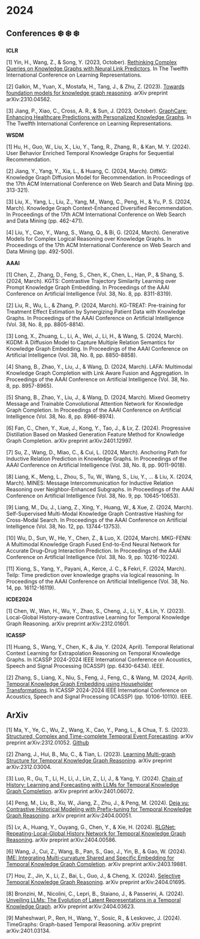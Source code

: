# 2024

## Conferences ❄️ ❄️ ❄️

**ICLR**

[1] Yin, H., Wang, Z., & Song, Y. (2023, October). [Rethinking Complex Queries on Knowledge Graphs with Neural Link Predictors](https://openreview.net/forum?id=1BmveEMNbG). In The Twelfth International Conference on Learning Representations.

[2] Galkin, M., Yuan, X., Mostafa, H., Tang, J., & Zhu, Z. (2023). [Towards foundation models for knowledge graph reasoning](https://arxiv.org/abs/2310.04562). arXiv preprint arXiv:2310.04562.

[3] Jiang, P., Xiao, C., Cross, A. R., & Sun, J. (2023, October). [GraphCare: Enhancing Healthcare Predictions with Personalized Knowledge Graphs](https://openreview.net/forum?id=tVTN7Zs0ml). In The Twelfth International Conference on Learning Representations.

**WSDM**

[1] Hu, H., Guo, W., Liu, X., Liu, Y., Tang, R., Zhang, R., & Kan, M. Y. (2024). User Behavior Enriched Temporal Knowledge Graphs for Sequential Recommendation.

[2] Jiang, Y., Yang, Y., Xia, L., & Huang, C. (2024, March). DiffKG: Knowledge Graph Diffusion Model for Recommendation. In Proceedings of the 17th ACM International Conference on Web Search and Data Mining (pp. 313-321).

[3] Liu, X., Yang, L., Liu, Z., Yang, M., Wang, C., Peng, H., & Yu, P. S. (2024, March). Knowledge Graph Context-Enhanced Diversified Recommendation. In Proceedings of the 17th ACM International Conference on Web Search and Data Mining (pp. 462-471).

[4] Liu, Y., Cao, Y., Wang, S., Wang, Q., & Bi, G. (2024, March). Generative Models for Complex Logical Reasoning over Knowledge Graphs. In Proceedings of the 17th ACM International Conference on Web Search and Data Mining (pp. 492-500).

**AAAI**

[1] Chen, Z., Zhang, D., Feng, S., Chen, K., Chen, L., Han, P., & Shang, S. (2024, March). KGTS: Contrastive Trajectory Similarity Learning over Prompt Knowledge Graph Embedding. In Proceedings of the AAAI Conference on Artificial Intelligence (Vol. 38, No. 8, pp. 8311-8319).

[2] Liu, R., Wu, L., & Zhang, P. (2024, March). KG-TREAT: Pre-training for Treatment Effect Estimation by Synergizing Patient Data with Knowledge Graphs. In Proceedings of the AAAI Conference on Artificial Intelligence (Vol. 38, No. 8, pp. 8805-8814).

[3] Long, X., Zhuang, L., Li, A., Wei, J., Li, H., & Wang, S. (2024, March). KGDM: A Diffusion Model to Capture Multiple Relation Semantics for Knowledge Graph Embedding. In Proceedings of the AAAI Conference on Artificial Intelligence (Vol. 38, No. 8, pp. 8850-8858).

[4] Shang, B., Zhao, Y., Liu, J., & Wang, D. (2024, March). LAFA: Multimodal Knowledge Graph Completion with Link Aware Fusion and Aggregation. In Proceedings of the AAAI Conference on Artificial Intelligence (Vol. 38, No. 8, pp. 8957-8965).

[5] Shang, B., Zhao, Y., Liu, J., & Wang, D. (2024, March). Mixed Geometry Message and Trainable Convolutional Attention Network for Knowledge Graph Completion. In Proceedings of the AAAI Conference on Artificial Intelligence (Vol. 38, No. 8, pp. 8966-8974).

[6] Fan, C., Chen, Y., Xue, J., Kong, Y., Tao, J., & Lv, Z. (2024). Progressive Distillation Based on Masked Generation Feature Method for Knowledge Graph Completion. arXiv preprint arXiv:2401.12997.

[7] Su, Z., Wang, D., Miao, C., & Cui, L. (2024, March). Anchoring Path for Inductive Relation Prediction in Knowledge Graphs. In Proceedings of the AAAI Conference on Artificial Intelligence (Vol. 38, No. 8, pp. 9011-9018).

[8] Liang, K., Meng, L., Zhou, S., Tu, W., Wang, S., Liu, Y., ... & Liu, X. (2024, March). MINES: Message Intercommunication for Inductive Relation Reasoning over Neighbor-Enhanced Subgraphs. In Proceedings of the AAAI Conference on Artificial Intelligence (Vol. 38, No. 9, pp. 10645-10653).

[9] Liang, M., Du, J., Liang, Z., Xing, Y., Huang, W., & Xue, Z. (2024, March). Self-Supervised Multi-Modal Knowledge Graph Contrastive Hashing for Cross-Modal Search. In Proceedings of the AAAI Conference on Artificial Intelligence (Vol. 38, No. 12, pp. 13744-13753).

[10] Wu, D., Sun, W., He, Y., Chen, Z., & Luo, X. (2024, March). MKG-FENN: A Multimodal Knowledge Graph Fused End-to-End Neural Network for Accurate Drug–Drug Interaction Prediction. In Proceedings of the AAAI Conference on Artificial Intelligence (Vol. 38, No. 9, pp. 10216-10224).

[11] Xiong, S., Yang, Y., Payani, A., Kerce, J. C., & Fekri, F. (2024, March). Teilp: Time prediction over knowledge graphs via logical reasoning. In Proceedings of the AAAI Conference on Artificial Intelligence (Vol. 38, No. 14, pp. 16112-16119).

**ICDE2024**

[1] Chen, W., Wan, H., Wu, Y., Zhao, S., Cheng, J., Li, Y., & Lin, Y. (2023). Local-Global History-aware Contrastive Learning for Temporal Knowledge Graph Reasoning. arXiv preprint arXiv:2312.01601.

**ICASSP**

[1] Huang, S., Wang, Y., Chen, K., & Jia, Y. (2024, April). Temporal Relational Context Learning for Extrapolation Reasoning on Temporal Knowledge Graphs. In ICASSP 2024-2024 IEEE International Conference on Acoustics, Speech and Signal Processing (ICASSP) (pp. 6430-6434). IEEE.

[2] Zhang, S., Liang, X., Niu, S., Feng, J., Feng, C., & Wang, M. (2024, April). [Temporal Knowledge Graph Embedding using Householder Transformations](https://ieeexplore.ieee.org/abstract/document/10447572). In ICASSP 2024-2024 IEEE International Conference on Acoustics, Speech and Signal Processing (ICASSP) (pp. 10106-10110). IEEE.

## ArXiv

[1] Ma, Y., Ye, C., Wu, Z., Wang, X., Cao, Y., Pang, L., & Chua, T. S. (2023). [Structured, Complex and Time-complete Temporal Event Forecasting](https://arxiv.org/abs/2312.01052). arXiv preprint arXiv:2312.01052. [Github](https://github.com/yecchen/GDELT-ComplexEvent)

[2] Zhang, J., Hui, B., Mu, C., & Tian, L. (2023). [Learning Multi-graph Structure for Temporal Knowledge Graph Reasoning](https://arxiv.org/abs/2312.03004). arXiv preprint arXiv:2312.03004.

[3] Luo, R., Gu, T., Li, H., Li, J., Lin, Z., Li, J., & Yang, Y. (2024). [Chain of History: Learning and Forecasting with LLMs for Temporal Knowledge Graph Completion](https://arxiv.org/abs/2401.06072). arXiv preprint arXiv:2401.06072.

[4] Peng, M., Liu, B., Xu, W., Jiang, Z., Zhu, J., & Peng, M. (2024). [Deja vu: Contrastive Historical Modeling with Prefix-tuning for Temporal Knowledge Graph Reasoning](https://arxiv.org/abs/2404.00051). arXiv preprint arXiv:2404.00051.

[5] Lv, A., Huang, Y., Ouyang, G., Chen, Y., & Xie, H. (2024). [RLGNet: Repeating-Local-Global History Network for Temporal Knowledge Graph Reasoning](https://arxiv.org/abs/2404.00586). arXiv preprint arXiv:2404.00586.

[6] Wang, J., Cui, Z., Wang, B., Pan, S., Gao, J., Yin, B., & Gao, W. (2024). [IME: Integrating Multi-curvature Shared and Specific Embedding for Temporal Knowledge Graph Completion](https://arxiv.org/abs/2403.19881). arXiv preprint arXiv:2403.19881.

[7] Hou, Z., Jin, X., Li, Z., Bai, L., Guo, J., & Cheng, X. (2024). [Selective Temporal Knowledge Graph Reasoning](https://arxiv.org/abs/2404.01695). arXiv preprint arXiv:2404.01695.

[8] Bronzini, M., Nicolini, C., Lepri, B., Staiano, J., & Passerini, A. (2024). [Unveiling LLMs: The Evolution of Latent Representations in a Temporal Knowledge Graph](https://arxiv.org/abs/2404.03623). arXiv preprint arXiv:2404.03623.

[9] Maheshwari, P., Ren, H., Wang, Y., Sosic, R., & Leskovec, J. (2024). TimeGraphs: Graph-based Temporal Reasoning. arXiv preprint arXiv:2401.03134.
